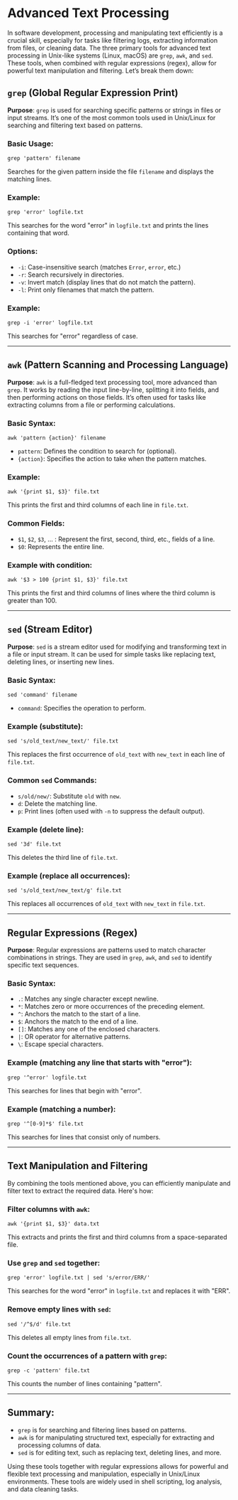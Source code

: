 # Advanced Text Processing

In software development, processing and manipulating text efficiently is a crucial skill, especially for tasks like filtering logs, extracting information from files, or cleaning data. The three primary tools for advanced text processing in Unix-like systems (Linux, macOS) are `grep`, `awk`, and `sed`. These tools, when combined with regular expressions (regex), allow for powerful text manipulation and filtering. Let’s break them down:

## `grep` (Global Regular Expression Print)
**Purpose**: `grep` is used for searching specific patterns or strings in files or input streams. It’s one of the most common tools used in Unix/Linux for searching and filtering text based on patterns.

### Basic Usage:
```
grep 'pattern' filename
```
Searches for the given pattern inside the file `filename` and displays the matching lines.

### Example:
```
grep 'error' logfile.txt
```
This searches for the word "error" in `logfile.txt` and prints the lines containing that word.

### Options:
- `-i`: Case-insensitive search (matches `Error`, `error`, etc.)
- `-r`: Search recursively in directories.
- `-v`: Invert match (display lines that do not match the pattern).
- `-l`: Print only filenames that match the pattern.

### Example:
```
grep -i 'error' logfile.txt
```
This searches for "error" regardless of case.

---

## `awk` (Pattern Scanning and Processing Language)
**Purpose**: `awk` is a full-fledged text processing tool, more advanced than `grep`. It works by reading the input line-by-line, splitting it into fields, and then performing actions on those fields. It’s often used for tasks like extracting columns from a file or performing calculations.

### Basic Syntax:
```
awk 'pattern {action}' filename
```
- `pattern`: Defines the condition to search for (optional).
- `{action}`: Specifies the action to take when the pattern matches.

### Example:
```
awk '{print $1, $3}' file.txt
```
This prints the first and third columns of each line in `file.txt`.

### Common Fields:
- `$1`, `$2`, `$3`, ... : Represent the first, second, third, etc., fields of a line.
- `$0`: Represents the entire line.

### Example with condition:
```
awk '$3 > 100 {print $1, $3}' file.txt
```
This prints the first and third columns of lines where the third column is greater than 100.

---

## `sed` (Stream Editor)
**Purpose**: `sed` is a stream editor used for modifying and transforming text in a file or input stream. It can be used for simple tasks like replacing text, deleting lines, or inserting new lines.

### Basic Syntax:
```
sed 'command' filename
```
- `command`: Specifies the operation to perform.

### Example (substitute):
```
sed 's/old_text/new_text/' file.txt
```
This replaces the first occurrence of `old_text` with `new_text` in each line of `file.txt`.

### Common `sed` Commands:
- `s/old/new/`: Substitute `old` with `new`.
- `d`: Delete the matching line.
- `p`: Print lines (often used with `-n` to suppress the default output).

### Example (delete line):
```
sed '3d' file.txt
```
This deletes the third line of `file.txt`.

### Example (replace all occurrences):
```
sed 's/old_text/new_text/g' file.txt
```
This replaces all occurrences of `old_text` with `new_text` in `file.txt`.

---

## Regular Expressions (Regex)
**Purpose**: Regular expressions are patterns used to match character combinations in strings. They are used in `grep`, `awk`, and `sed` to identify specific text sequences.

### Basic Syntax:
- `.`: Matches any single character except newline.
- `*`: Matches zero or more occurrences of the preceding element.
- `^`: Anchors the match to the start of a line.
- `$`: Anchors the match to the end of a line.
- `[]`: Matches any one of the enclosed characters.
- `|`: OR operator for alternative patterns.
- `\`: Escape special characters.

### Example (matching any line that starts with "error"):
```
grep '^error' logfile.txt
```
This searches for lines that begin with "error".

### Example (matching a number):
```
grep '^[0-9]*$' file.txt
```
This searches for lines that consist only of numbers.

---

## Text Manipulation and Filtering
By combining the tools mentioned above, you can efficiently manipulate and filter text to extract the required data. Here's how:

### Filter columns with `awk`:
```
awk '{print $1, $3}' data.txt
```
This extracts and prints the first and third columns from a space-separated file.

### Use `grep` and `sed` together:
```
grep 'error' logfile.txt | sed 's/error/ERR/'
```
This searches for the word "error" in `logfile.txt` and replaces it with "ERR".

### Remove empty lines with `sed`:
```
sed '/^$/d' file.txt
```
This deletes all empty lines from `file.txt`.

### Count the occurrences of a pattern with `grep`:
```
grep -c 'pattern' file.txt
```
This counts the number of lines containing "pattern".

---

## Summary:
- `grep` is for searching and filtering lines based on patterns.
- `awk` is for manipulating structured text, especially for extracting and processing columns of data.
- `sed` is for editing text, such as replacing text, deleting lines, and more.

Using these tools together with regular expressions allows for powerful and flexible text processing and manipulation, especially in Unix/Linux environments. These tools are widely used in shell scripting, log analysis, and data cleaning tasks.
